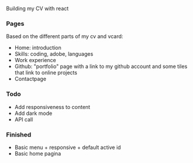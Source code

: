 Building my CV with react

### Pages
Based on the different parts of my cv and vcard:

*   Home: introduction
*   Skills: coding, adobe, languages
*   Work experience
*   Github: "portfolio" page with a link to my github account and some tiles that link to online projects
*   Contactpage

### Todo

*   Add responsiveness to content
*   Add dark mode
*   API call

### Finished

*   Basic menu + responsive + default active id
*   Basic home pagina